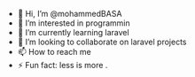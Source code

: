 - 👋 Hi, I’m @mohammedBASA
- 👀 I’m interested in programmin 
- 🌱 I’m currently learning laravel
- 💞️ I’m looking to collaborate on laravel projects
- 📫 How to reach me 
- ⚡ Fun fact: less is more .

<!---
mohammedBASA/mohammedBASA is a ✨ special ✨ repository because its `README.md` (this file) appears on your GitHub profile.
You can click the Preview link to take a look at your changes.
--->
